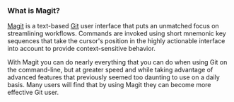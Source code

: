 [Magit]:        https://magit.vc
[Emacs]:        https://www.gnu.org/software/emacs
[Git]:          https://git-scm.com

### What is Magit?

[Magit] is a text-based [Git] user interface that puts an unmatched
focus on streamlining workflows.  Commands are invoked using short
mnemonic key sequences that take the cursor's position in the highly
actionable interface into account to provide context-sensitive
behavior.

With Magit you can do nearly everything that you can do when using Git
on the command-line, but at greater speed and while taking advantage
of advanced features that previously seemed too daunting to use on a
daily basis.  Many users will find that by using Magit they can become
more effective Git user.
